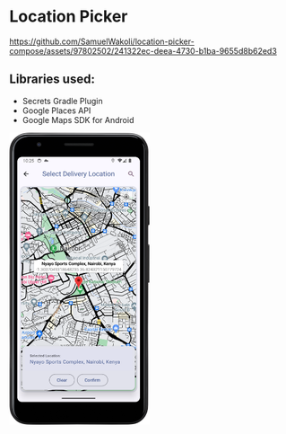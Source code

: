 # Location Picker

https://github.com/SamuelWakoli/location-picker-compose/assets/97802502/241322ec-deea-4730-b1ba-9655d8b62ed3

## Libraries used:

* Secrets Gradle Plugin
* Google Places API
* Google Maps SDK for Android

<img height="520" src="screenshots/maps.png" width="250"/>



